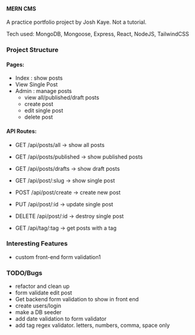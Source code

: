#### MERN CMS

A practice portfolio project by Josh Kaye. Not a tutorial.


Tech used: MongoDB, Mongoose, Express, React, NodeJS, TailwindCSS


### Project Structure

#### Pages:

- Index : show posts
- View Single Post
- Admin : manage posts
  - view all/published/draft posts
  - create post
  - edit single post
  - delete post

#### API Routes:

- GET /api/posts/all -> show all posts
- GET /api/posts/published -> show published posts
- GET /api/posts/drafts -> show draft posts

- GET    /api/post/:slug -> show single post
- POST   /api/post/create -> create new post
- PUT    /api/post/:id -> update single post
- DELETE /api/post/:id -> destroy single post

- GET /api/tag/:tag -> get posts with a tag


### Interesting Features
- custom front-end form validation1


### TODO/Bugs
- refactor and clean up
- form validate edit post
- Get backend form validation to show in front end
- create users/login
- make a DB seeder
- add date validation to form validator
- add tag regex validator. letters, numbers, comma, space only
